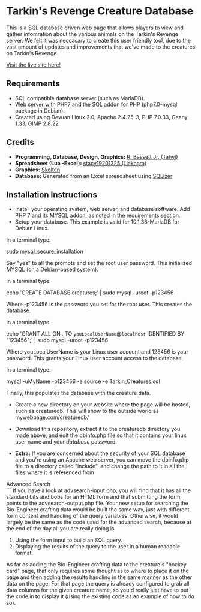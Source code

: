 # Tarkin's Revenge Creature Database
This is a SQL database driven web page that allows players to view and gather infomration about the various animals on the Tarkin's Revenge server. We felt it was neccasary to create this user friendly tool, due to the vast amount of updates and improvements that we've made to the creatures on Tarkin's Revenge.  

[Visit the live site here!](http://creature.tarkinswg.com/)   

## Requirements

- SQL compatible database server (such as MariaDB).
- Web server with PHP7 and the SQL addon for PHP (php7.0-mysql package in Debian).
- Created using Devuan Linux 2.0, Apache 2.4.25-3, PHP 7.0.33, Geany 1.33, GIMP 2.8.22

## Credits

- **Programming, Database, Design, Graphics:** [R. Bassett Jr. (Tatwi)](https://github.com/Tatwi/)
- **Spreadsheet (Lua -Excel):** [stacy19201325 (Liakhara)](https://github.com/stacy19201325)
- **Graphics:** [Skolten](https://tarkinswg.com/index.php?/profile/7-skolten/)
- **Database:** Generated from an Excel spreadsheet using [SQLizer](https://sqlizer.io)

## Installation Instructions

- Install your operating system, web server, and database software. Add PHP 7 and its MYSQL addon, as noted in the requirements section.  
- Setup your database. This example is valid for 10.1.38-MariaDB for Debian Linux.  

In a terminal type:  

sudo mysql_secure_installation  

Say "yes" to all the prompts and set the root user password. This initialized MYSQL (on a Debian-based system).  

In a terminal type:  

echo 'CREATE DATABASE creatures;' | sudo mysql -uroot -p123456  

Where -p123456 is the password you set for the root user. This creates the database.  

In a terminal type:  

echo 'GRANT ALL ON *.* TO `youLocalUserName`@`localhost` IDENTIFIED BY "123456";' | sudo mysql -uroot -p123456  

Where youLocalUserName is your Linux user account and 123456 is your password. This grants your Linux user account access to the database.  

In a terminal type:  

mysql -uMyName -p123456 -e source -e Tarkin_Creatures.sql  

Finally, this populates the database with the creature data.  

- Create a new directory on your website where the page will be hosted, such as creaturedb. This will show to the outside world as mywebpage.com/creaturedb/  

- Download this repository, extract it to the creaturedb directory you made above, and edit the dbinfo.php file so that it contains your linux user name and your *database* password. 

- **Extra:** If you are concerned about the security of your SQL database and you're using an Apache web server, you can move the dbinfo.php file to a directory called "include", and change the path to it in all the files where it is referenced from  

<?php include("dbinfo.php"); ? 

to   

<?php include("include/dbinfo.php"); ? 

After that, add a file called .htaccess inside the include directory that contains the following code to prevent outside users from accessing anything in the include directory  

Deny from all

If you're using a different web server, you may wish to look into how it accomplishes the same task. I didn't do it this way by default, because some folks don't use Apache and it's not strictly necessary for the software to function.  

Provided the file permissions are all correct for your web server and so forth, the Creature Database will now be up and running!

## How it Works

The software in this repository is a web front end for a MYSQL database. The pages are built using PHP, which is a server side scripting language that is used to build web pages dynamically when the user requests them. The PHP script works does its work on the server and then sends the result to the user as a normal, complete HTML based web page. This is super handy, because it allows for the automatic generation of content that would otherwise be extremely repetitious or that could be taxing on the end user's computer or Internet connection if done on their end using on JavaScript.  

The Creature Database is made up of the following 17 web pages:  

- **index.php**: The main page, which is put together using many smaller PHP files simply for the sake of simplicity when creating/maintaining the software.
- **creaturepage.php:** This is the "hockey card" page for the creatures. It shows statistics and an image of the creature in question, which it pulls from the SQL database based on the creature's name.
- **advsearch-output.php:** Initiated from the form at the bottom section of the main page, the Advance Search results are generated on this page. There are some design elements that are unique to this page in order to accommodate extremely wide search result tables.
- **sortbyletter.php:** On the sidebar of all pages (except advsearch-output.php), there are links that will show the user all the creatures that begin with a single letter of the alphabet. This is the page that generates those results, based upon the letter chosen.
- **sortbyplanet.php:** This page the same as the one that sorts by letter of the alphabet, only it sorts the creatures by the planet they live on instead.
- **a01.php to a012.php:** Each of these 12 pages handles the generation of an answer to the corresponding "quick question" on the main page. Having a separate file for each answer makes it much easier to create/maintain the software, because you're only dealing one logic block at time.  

The remaining PHP files are those that are used to build the pages listed above. Here is a description for each:  

- **dbinfo.php:** This is where the SQL database credentials are stored. It is injected into the top of every page that performs a query.
- **design-top.php:** Contains the HTML, style sheet, JavaScript, sidebar, title image, and site title that is the starting point (the "top") of every page (except advsearch-output.php, which has its own custom layout that is wider and excludes the sidebar).
- **design-sidebar.php:** The sidebar is injected into pages inside the design-top.php file so that every page has the handy links on the right side of the main content box. 
- **design-bottom.php:** This is the final file to be used when building the page. It contains the closing tags for the main content div, as well as the html body and and the footer message.  

In addition to the above files, the following are also used to display the Creature Database:  

- **style.css:** The Cascading Style Sheet that handles the looks and layout of the page, baring a few over-rides in some of the php files.
- **img/bg.jpg:** Site background image.
- **img/btn.png:** Button background image.
- **img/hambar.png:** Stylized background some data on the creature information page.
- **img/texture.png:** Background for the title bars and questions.
- **img/title.png:** Main title graphic for the website.
- **img/titlebar.png:** The background image for the page headings, such as Quick Questions and Advanced Search.
- **img/creatures/default.jpg:** This image is loaded should a picture of a creature can not be found.
- **img/creatures/*.jpg:** There is image one file per creature, with each file having a name that corresponds to the creature name as stored in the database, such as dwarf_gronda.  

When the user visits the site, the server runs the index.php file which in turn runs each of the above noted files (that build the page which gets sent to the end user) in the following order:  

1. design-top.php  
2. design-sidebar.php (from within design-top.php)  
3. q01.php  
4. q02.php  
5. q03.php  
6. q04.php  
7. q05.php  
8. q06.php  
9. q07.php  
10. q08.php  
11. q09.php  
12. q010.php  
13. q011.php  
14. q012.php  
15. advsearch-input.php  
16. design-bottom.php  

Beyond that, the functionality of the site is really just a matter of:  

1. Collecting user input by way of "forms" (drop downs and buttons).
2. Translating said input into a SQL query.
3. Connecting to the SQL database, performing the query, and saving the results.
4. Displaying the results to the user, most often in a simple html table.  

Form data is "passed into" the file that handles making the query and displaying the results by way of variables with names such as, $_POST["My_Variable"]. Links that open new pages pass their variables as URL arguments, such as creaturepage.php?argument1=sharnaff. The logic within those pages then uses the data passed to them to generate the SQL query and display the results. I tried my best to make the code as readable, commented, and structured as possible so it will hopefully make sense (my one regret is not using camelCase for all the variable name lol...).  

## Updating the Database

There are two ways to look at this, one being that you can do all of your editing to the database directly using a [MYSQL editor](https://www.mysql.com/products/workbench/), and the other being you edit the spreadsheet and use SQLizer to generate a new SQL insert script. Personally, I would use a MYSQL editor, because it allows me to modify/backup/restore the database without the use of a third party site, however I understand that may not be everyone's preferred work environment. With that in mind, here are the steps to update the database.  

1. Make your changes to the Tarkin_Creatures.xlsx spreadsheet.  
2. Convert the spreadsheet to a new Tarkin_Creatures.sql insert script using [SQLizer](https://sqlizer.io). If the SQLizer site is no longer available, search for something else does the same thing.  
3. Copy the new Tarkin_Creatures.sql file to the server using your normal method for putting files on the server.  
4. Open a command line and use the following command to run the script. It will update any existing records that have changed, as well as adding new records, however **it will not remove any existing records** (that you need to do using a manually generated SQL script, with DELETE FROM entries like the ones near the end of [this file](https://github.com/Tatwi/solozeroth/blob/solozeroth/sql/custom/world/2017_05_26_00_world.sql) or by using MYSQL editor).  

**mysql -uMyName -p123456 -e source -e Tarkin_Creatures.sql**  

Where -uMyName and -p123456 are your database user name and password respectively.  And that's it, your database is up to date!

## Modifying Webpages

The Creature Database website was built using the most plain and simple tools for creating dynamic web pages, PHP, SQL, JavaScript, CSS, and HTML. No fancy frameworks, libraries, etc. to confuse matters. As such, I highly recommend referring to the [W3Schools](https://www.w3schools.com) website, because it has **all** of the documentation required to understand and modify this software. When in doubt, a web search can be invaluable as well, because chances are likely that you are not the first person to ask the same question and there are several sites which are dedicated to answering programming related questions.  

That said, I designed the software to be easy to work with and as automated as possible for adding new content, such as new creatures to. To add a new creature, all you need to do is the following:  

1. Update the database with the values for the creature.   
2. Put an image for the critter in img/creatures/new_critter_name.jpg  

That's it! The database handles the rest.   

Adding new columns of data to the database is no big deal, just stick them in there under new headings, but how do you make so that the end user can interact with the new data? Consider the following example, where you've added Bio-Engineer crafting values for every creature.  

1. You would need to have a place on the website for player to search this information. How about adding a new box for it on the main page under the Advance Search box? Using the Advanced Search as an example, you'd need to add new div in the index.php file to contain it:  

```
<div class="contentbox">
	<div class="contentboxtitle"><span>Advanced Search</span></div>
	<?php include("advsearch-input.php"); ?>
</div>
```  
If you have a look at advsearch-input.php, you will find that it has all the standard bits and bobs for an HTML form and that submitting the form points to the advsearch-output.php file. Your new setup for searching the Bio-Engineer crafting data would be built the same way, just with different form content and handling of the query variables. Otherwise, it would largely be the same as the code used for the advanced search, because at the end of the day all you are really doing is  

1. Using the form input to build an SQL query.
2. Displaying the results of the query to the user in a human readable format.  

As far as adding the Bio-Engineer crafting data to the creature's "hockey card" page, that only requires some thought as to where to place it on the page and then adding the results handling in the same manner as the other data on the page. For that page the query is already configured to grab all data columns for the given creature name, so you'd really just have to put the code in to display it (using the existing code as an example of how to do so). 
